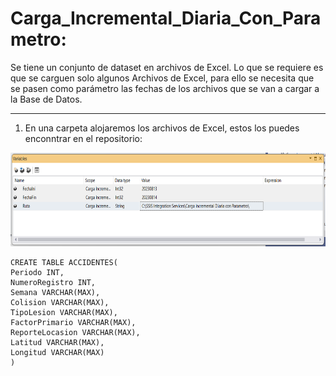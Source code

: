 # Carga_Incremental_Diaria_Con_Parametro:

Se tiene un conjunto de dataset en archivos de Excel. Lo que se requiere es que se carguen solo algunos Archivos de Excel, para ello se necesita que se pasen como parámetro las fechas de los archivos que se van a cargar a la Base de Datos.

-----------------------------------------------------------------------------------------------------

1. En una carpeta alojaremos los archivos de Excel, estos los puedes enconntrar en el repositorio:

<p align="center">
<img src="https://github.com/csantamaria89/Carga_Incremental_Diaria_Con_Parametro/blob/main/assets/Imagen1.png"  height=150>
</p>
   

```shell
CREATE TABLE ACCIDENTES(
Periodo INT,
NumeroRegistro INT,
Semana VARCHAR(MAX),
Colision VARCHAR(MAX),
TipoLesion VARCHAR(MAX),
FactorPrimario VARCHAR(MAX),
ReporteLocasion VARCHAR(MAX),
Latitud VARCHAR(MAX),
Longitud VARCHAR(MAX)
)
```
